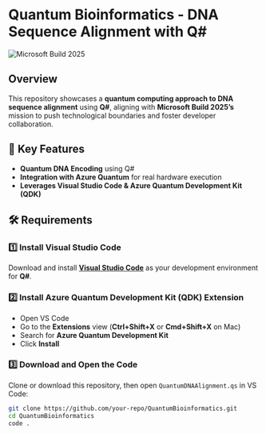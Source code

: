 # Quantum Bioinformatics - DNA Sequence Alignment with Q#

![Microsoft Build 2025](https://your-image-link-here.com)  

## Overview  
This repository showcases a **quantum computing approach to DNA sequence alignment** using **Q#**, aligning with **Microsoft Build 2025’s** mission to push technological boundaries and foster developer collaboration.  

## 🚀 Key Features  
- **Quantum DNA Encoding** using Q#  
- **Integration with Azure Quantum** for real hardware execution  
- **Leverages Visual Studio Code & Azure Quantum Development Kit (QDK)**  

## 🛠 Requirements  

### 1️⃣ Install Visual Studio Code  
Download and install **[Visual Studio Code](https://code.visualstudio.com/)** as your development environment for **Q#**.  

### 2️⃣ Install Azure Quantum Development Kit (QDK) Extension  
- Open VS Code  
- Go to the **Extensions** view (**Ctrl+Shift+X** or **Cmd+Shift+X** on Mac)  
- Search for **Azure Quantum Development Kit**  
- Click **Install**  

### 3️⃣ Download and Open the Code  
Clone or download this repository, then open `QuantumDNAAlignment.qs` in VS Code:  
```sh
git clone https://github.com/your-repo/QuantumBioinformatics.git
cd QuantumBioinformatics
code .
